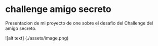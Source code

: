 # challenge amigo secreto

Presentacion de mi proyecto de one sobre el desafio del Challenge del amigo secreto.

![alt text] (./assets/image.png)
